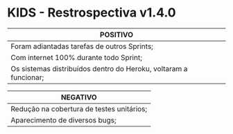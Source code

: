 # KIDS - Restrospectiva v1.4.0

|POSITIVO
|-------------------------------------------------------------------------------------
|Foram adiantadas tarefas de outros Sprints; 
|Com internet 100% durante todo Sprint; 
|Os sistemas distribuídos dentro do Heroku, voltaram a funcionar;

|NEGATIVO|
|-------------------------------------------------------------------------------------
|Redução na cobertura de testes unitários;
|Aparecimento de diversos bugs;